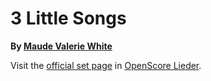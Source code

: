 
# 3 Little Songs

__By [Maude Valerie White](..)__

Visit the [official set page] in [OpenScore Lieder].

[official set page]: https://musescore.com/openscore-lieder-corpus/sets/5103539
[OpenScore Lieder]: https://musescore.com/openscore-lieder-corpus
